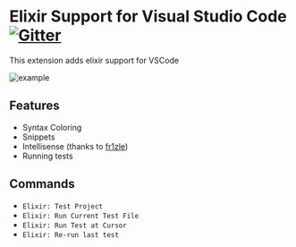 # Elixir Support for Visual Studio Code [![Gitter](https://img.shields.io/gitter/room/nwjs/nw.js.svg?style=flat-square)](https://gitter.im/vscode-elixir/Lobby)
This extension adds elixir support for VSCode

 ![example](https://raw.githubusercontent.com/mat-mcloughlin/vscode-elixir/master/images/example.png)

## Features

* Syntax Coloring
* Snippets
* Intellisense (thanks to [fr1zle](https://github.com/fr1zle))
* Running tests

## Commands

* `Elixir: Test Project`
* `Elixir: Run Current Test File`
* `Elixir: Run Test at Cursor`
* `Elixir: Re-run last test`
